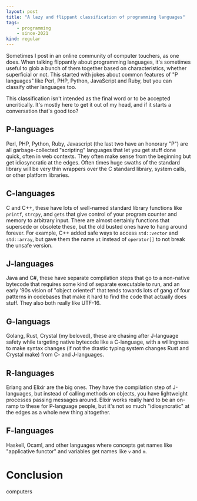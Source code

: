 ```yaml
---
layout: post
title: "A lazy and flippant classification of programming languages"
tags:
    - programming
    - since-2021
kind: regular
---
```


Sometimes I post in an online community of computer touchers, as one does.
When talking flippantly about programming languages,
it's sometimes useful to glob a bunch of them together based on
characteristics, whether superficial or not.
This started with jokes about common features of "P languages"
like Perl, PHP, Python, JavaScript and Ruby,
but you can classify other languages too.

This classification isn't intended as the final word or
to be accepted uncritically.
It's mostly here to get it out of my head,
and if it starts a conversation that's good too?

## P-languages

Perl, PHP, Python, Ruby, Javascript 
(the last two have an honorary "P") 
are all garbage-collected "scripting" languages
that let you get stuff done quick, often in web contexts.
They often make sense from the beginning
but get idiosyncratic at the edges.
Often times huge swaths of the standard library will be
very thin wrappers over the C standard library,
system calls,
or other platform libraries.

## C-languages

C and C++, these have lots of well-named standard library functions
like `printf`, `strcpy`, and `gets`
that give control of your program counter and memory to arbitrary input.
There are almost certainly functions that supersede or obsolete these,
but the old busted ones have to hang around forever.
For example, C++ added safe ways to access
`std::vector` and `std::array`, 
but gave them the name `at` instead of `operator[]`
to not break the unsafe version.

## J-languages

Java and C#,
these have separate compilation steps that go to a non-native
bytecode that requires some kind of separate executable to run,
and an early '90s vision of "object oriented"
that tends towards lots of gang of four patterns in codebases
that make it hard to find the code that actually does stuff.
They also both really like UTF-16.

## G-languags

Golang, Rust, Crystal (my beloved),
these are chasing after J-language safety
while targeting native bytecode like a C-language,
with a willingness to make syntax changes
(if not the drastic typing system changes Rust and Crystal make)
from C- and J-languages.

## R-languages

Erlang and Elixir are the big ones.
They have the compilation step of J-languages,
but instead of calling methods on objects,
you have lightweight processes passing messages around.
Elixir works really hard to be an on-ramp to these
for P-language people, 
but it's not so much "idiosyncratic" at the edges as
a whole new thing altogether.

## F-languages

Haskell, Ocaml, and other languages where
concepts get names like "applicative functor"
and variables get names like `v` and `m`.

# Conclusion

computers
